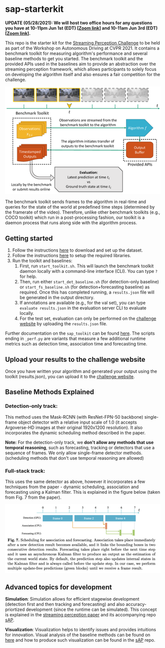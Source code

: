 # sap-starterkit

<b>UPDATE (05/28/2021): We will host two office hours for any questions you have at
10-11pm Jun 1st (EDT)
[<a target="_blank" href="https://cmu.zoom.us/j/98380272281?pwd=QzFCU1gwS1UrL092MGt6djFZR1oxZz09">Zoom link</a>]
and 10-11am Jun 3rd (EDT)
[<a target="_blank" href="https://cmu.zoom.us/j/91673157392?pwd=NGx1NTBQNmNJQjBVQlBVRmFaUEJEZz09">Zoom link</a>].</b>
<br>

This repo is the starter kit for the [Streaming Perception Challenge](https://eval.ai/web/challenges/challenge-page/800/overview) to be held as part of the Workshop on Autonomous Driving at CVPR 2021. It contains a benchmark toolkit for measuring algorithm's performance and several baseline methods to get you started. The benchmark toolkit and the provided APIs used in the baselines aim to provide an abstraction over the streaming perception framework, which allows participants to solely focus on developing the algorithm itself and also ensures a fair competition for the challenge.

![benchmark-toolkit](doc/img/benchmark-toolkit.png)

The benchmark toolkit sends frames to the algorithm in real-time and queries for the state of the world at predefined time steps (determined by the framerate of the video). Therefore, unlike other benchmark toolkits (e.g., COCO toolkit) which run in a post-processing fashion, our toolkit is a daemon process that runs along side with the algorithm process.

## Getting started
  1. Follow the instructions [here](https://github.com/mtli/sAP/blob/master/doc/data_setup.md) to download and set up the dataset.
  1. Follow the instructions [here](doc/code_setup.md) to setup the required libraries.
  1. Run the toolkit and baselines:
       1. First, run `start_toolkit.sh`. This will launch the benchmark toolkit daemon locally with a command-line interface (CLI). You can type `?` for help.
       1. Then, run either `start_det_baseline.sh` (for detection-only baseline) or `start_fs_baseline.sh` (for detection+forecasting baseline) as required. Once this has completed running, a `results.json` file will be generated in the output directory.
       1. If annotations are available (e.g., for the val set), you can type `evaluate results.json` in the evaluation server CLI to evaluate locally.
       1. For the test set, evaluation can only be performed on the [challenge website](https://eval.ai/web/challenges/challenge-page/800/overview) by uploading the `results.json` file.

Further documentation on the `sap_toolkit` can be found [here](https://github.com/karthiksharma98/sap-starterkit/tree/master/sap-toolkit). The scripts ending in `_perf.py` are variants that measure a few additional runtime metrics such as detection time, association time and forecasting time.

## Upload your results to the challenge website

Once you have written your algorithm and generated your output using the toolkit (results.json), you can upload it to the [challenge website](https://eval.ai/web/challenges/challenge-page/800/overview).
   
## Baseline Methods Explained

### Detection-only track:

This method uses the Mask-RCNN (with ResNet-FPN-50 backbone) single-frame object detector with a relative input scale of 1.0 (it accepts Argoverse-HD images at their original 1920x1200 resolution). It also incorporates the dynamic scheduling method described in the paper.

**Note:** For the detection-only track, we **don't allow any methods that use temporal reasoning**, such as forecasting, tracking or detectors that use a sequence of frames. We only allow single-frame detector methods. (scheduling methods that don't use temporal reasoning are allowed)

### Full-stack track:

This uses the same detector as above, however it incorporates a few techniques from the paper - dynamic scheduling, association and forecasting using a Kalman filter. This is explained in the figure below (taken from Fig. 7 from the paper).

![fig7](doc/img/fig7.png)

## Advanced topics for development

**Simulation**: Simulation allows for efficient stagewise development (detection first and then tracking and forecasting) and also accuracy-priortized development (since the runtime can be simulated). This concept is explained in the [streaming perception paper](http://www.cs.cmu.edu/~mengtial/proj/streaming/) and its accompanying repo [sAP](https://github.com/mtli/sAP).

**Visualization**: Visualization helps to identify issues and provides intuitions for innovation. Visual analysis of the baseline methods can be found on [here](http://www.cs.cmu.edu/~mengtial/proj/streaming/streaming-visuals.html) and how to produce such visualization can be found in the [sAP](https://github.com/mtli/sAP) repo.





